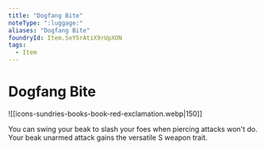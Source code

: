```yaml
---
title: "Dogfang Bite"
noteType: ":luggage:"
aliases: "Dogfang Bite"
foundryId: Item.SeY5rAtiX9rUpXON
tags:
  - Item
---
```


# Dogfang Bite
![[icons-sundries-books-book-red-exclamation.webp|150]]

You can swing your beak to slash your foes when piercing attacks won't do. Your beak unarmed attack gains the versatile S weapon trait.
